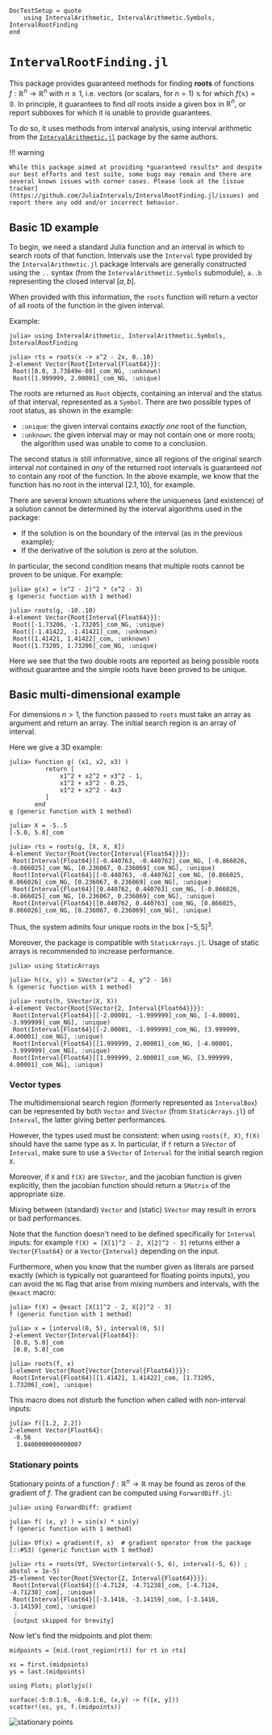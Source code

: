 ```@meta
DocTestSetup = quote
    using IntervalArithmetic, IntervalArithmetic.Symbols, IntervalRootFinding
end
```
# `IntervalRootFinding.jl`

This package provides guaranteed methods for finding **roots** of functions $f: \mathbb{R}^n \to \mathbb{R}^n$ with $n \ge 1$, i.e. vectors (or scalars, for $n=1$) $\mathbb{x}$ for which $f(\mathbb{x}) = \mathbb{0}$. In principle, it guarantees to find *all* roots inside a given box in $\mathbb{R}^n$, or report subboxes for which it is unable to provide guarantees.

To do so, it uses methods from interval analysis, using interval arithmetic from the [`IntervalArithmetic.jl`](https://github.com/JuliaIntervals/IntervalArithmetic.jl) package by the same authors.

!!! warning

    While this package aimed at providing *guaranteed results* and despite our best efforts and test suite, some bugs may remain and there are several known issues with corner cases. Please look at the [issue tracker](https://github.com/JuliaIntervals/IntervalRootFinding.jl/issues) and report there any odd and/or incorrect behavior.

## Basic 1D example

To begin, we need a standard Julia function and an interval in which to search roots of that function. Intervals use the `Interval` type provided by the `IntervalArithmetic.jl` package
Intervals are generally constructed using the `..` syntax (from the `IntervalArithmetic.Symbols` submodule),
`a..b` representing the closed interval $[a, b]$.

When provided with this information, the `roots` function will return a vector of all roots of the function in the given interval.

Example:

```jldoctest
julia> using IntervalArithmetic, IntervalArithmetic.Symbols, IntervalRootFinding

julia> rts = roots(x -> x^2 - 2x, 0..10)
2-element Vector{Root{Interval{Float64}}}:
 Root([0.0, 3.73849e-08]_com_NG, :unknown)
 Root([1.999999, 2.00001]_com_NG, :unique)
```

The roots are returned as `Root` objects, containing an interval and the status of that interval, represented as a `Symbol`. There are two possible types of root status, as shown in the example:
  - `:unique`: the given interval contains *exactly one* root of the function,
  - `:unknown`: the given interval may or may not contain one or more roots; the algorithm used was unable to come to a conclusion.

The second status is still informative, since all regions of the original search interval *not* contained in *any* of the returned root intervals is guaranteed *not* to contain any root of the function. In the above example, we know that the function has no root in the interval $[2.1, 10]$, for example.

There are several known situations where the uniqueness (and existence) of a solution cannot be determined by the interval algorithms used in the package:
  - If the solution is on the boundary of the interval (as in the previous example);
  - If the derivative of the solution is zero at the solution.

In particular, the second condition means that multiple roots cannot be proven to be unique. For example:

```jldoctest
julia> g(x) = (x^2 - 2)^2 * (x^2 - 3)
g (generic function with 1 method)

julia> roots(g, -10..10)
4-element Vector{Root{Interval{Float64}}}:
 Root([-1.73206, -1.73205]_com_NG, :unique)
 Root([-1.41422, -1.41421]_com, :unknown)
 Root([1.41421, 1.41422]_com, :unknown)
 Root([1.73205, 1.73206]_com_NG, :unique)
```

Here we see that the two double roots are reported as being possible roots without guarantee and the simple roots have been proved to be unique.


## Basic multi-dimensional example

For dimensions $n > 1$, the function passed to `roots` must take an array as
argument and return an array.
The initial search region is an array of interval.

Here we give a 3D example:

```julia-repl
julia> function g( (x1, x2, x3) )
          return [
              x1^2 + x2^2 + x3^2 - 1,
              x1^2 + x3^2 - 0.25,
              x1^2 + x2^2 - 4x3
          ]
       end
g (generic function with 1 method)

julia> X = -5..5
[-5.0, 5.0]_com

julia> rts = roots(g, [X, X, X])
4-element Vector{Root{Vector{Interval{Float64}}}}:
 Root(Interval{Float64}[[-0.440763, -0.440762]_com_NG, [-0.866026, -0.866025]_com_NG, [0.236067, 0.236069]_com_NG], :unique)
 Root(Interval{Float64}[[-0.440763, -0.440762]_com_NG, [0.866025, 0.866026]_com_NG, [0.236067, 0.236069]_com_NG], :unique)
 Root(Interval{Float64}[[0.440762, 0.440763]_com_NG, [-0.866026, -0.866025]_com_NG, [0.236067, 0.236069]_com_NG], :unique)
 Root(Interval{Float64}[[0.440762, 0.440763]_com_NG, [0.866025, 0.866026]_com_NG, [0.236067, 0.236069]_com_NG], :unique)
```

Thus, the system admits four unique roots in the box $[-5, 5]^3$.

Moreover, the package is compatible with `StaticArrays.jl`.
Usage of static arrays is recommended to increase performance.
```julia-repl
julia> using StaticArrays

julia> h((x, y)) = SVector(x^2 - 4, y^2 - 16)
h (generic function with 1 method)

julia> roots(h, SVector(X, X))
4-element Vector{Root{SVector{2, Interval{Float64}}}}:
 Root(Interval{Float64}[[-2.00001, -1.999999]_com_NG, [-4.00001, -3.999999]_com_NG], :unique)
 Root(Interval{Float64}[[-2.00001, -1.999999]_com_NG, [3.999999, 4.00001]_com_NG], :unique)
 Root(Interval{Float64}[[1.999999, 2.00001]_com_NG, [-4.00001, -3.999999]_com_NG], :unique)
 Root(Interval{Float64}[[1.999999, 2.00001]_com_NG, [3.999999, 4.00001]_com_NG], :unique)
```

### Vector types

The multidimensional search region (formerly represented as `IntervalBox`)
can be represented by both `Vector` and `SVector` (from `StaticArrays.jl`)
of `Interval`,
the latter giving better performances.

However, the types used must be consistent:
when using `roots(f, X)`, `f(X)` should have the same type as `X`.
In particular, if `f` return a `SVector` of `Interval`,
make sure to use a `SVector` of `Interval` for the initial search region `X`.

Moreover, if `X` and `f(X)` are `SVector`, and the jacobian function
is given explicitly,
then the jacobian function should return a `SMatrix` of the appropriate size.

Mixing between (standard) `Vector` and (static) `SVector`
may result in errors or bad performances.

Note that the function doesn't need to be defined specifically for `Interval` inputs:
for example `f(X) = [X[1]^2 - 2, X[2]^2 - 3]`
returns either a `Vector{Float64}` or a `Vector{Interval}` depending
on the input.

Furthermore, when you know that the number given as literals are parsed exactly
(which is typically not guaranteed for floating points inputs),
you can avoid the `NG` flag that arise from mixing numbers and intervals,
with the `@exact` macro:
```jldoctest exact-2
julia> f(X) = @exact [X[1]^2 - 2, X[2]^2 - 3]
f (generic function with 1 method)

julia> x = [interval(0, 5), interval(0, 5)]
2-element Vector{Interval{Float64}}:
 [0.0, 5.0]_com
 [0.0, 5.0]_com

julia> roots(f, x)
1-element Vector{Root{Vector{Interval{Float64}}}}:
 Root(Interval{Float64}[[1.41421, 1.41422]_com, [1.73205, 1.73206]_com], :unique)
```
This macro does not disturb the function when called with non-interval inputs:
```jldoctest exact-2
julia> f([1.2, 2.2])
2-element Vector{Float64}:
 -0.56
  1.8400000000000007
```

### Stationary points

Stationary points of a function $f:\mathbb{R}^n \to \mathbb{R}$ may be found as zeros of the gradient of $f$.
The gradient can be computed using `ForwardDiff.jl`:

```julia-repl
julia> using ForwardDiff: gradient

julia> f( (x, y) ) = sin(x) * sin(y)
f (generic function with 1 method)

julia> ∇f(x) = gradient(f, x)  # gradient operator from the package
(::#53) (generic function with 1 method)

julia> rts = roots(∇f, SVector(interval(-5, 6), interval(-5, 6)) ; abstol = 1e-5)
25-element Vector{Root{SVector{2, Interval{Float64}}}}:
 Root(Interval{Float64}[[-4.7124, -4.71238]_com, [-4.7124, -4.71238]_com], :unique)
 Root(Interval{Float64}[[-3.1416, -3.14159]_com, [-3.1416, -3.14159]_com], :unique)
 ⋮
 [output skipped for brevity]
```

Now let's find the midpoints and plot them:

```julia-repl
midpoints = [mid.(root_region(rt)) for rt in rts]

xs = first.(midpoints)
ys = last.(midpoints)

using Plots; plotlyjs()

surface(-5:0.1:6, -6:0.1:6, (x,y) -> f([x, y]))
scatter!(xs, ys, f.(midpoints))
```

![stationary points](stationary_points.png)
